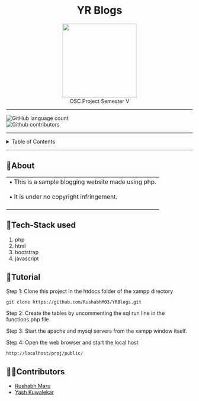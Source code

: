 

<div align="center">
  <h1>YR Blogs</h1>
  <img src="https://revenuearchitects.com/wp-content/uploads/2017/02/Blog_pic.png" height="200"><br>
  OSC Project 
  Semester V
</div>

<hr>

  ![GitHub language count](https://img.shields.io/github/languages/count/RushabhM03/YRBlogs?color=green&style=for-the-badge)
  <br>
  ![Github contributors](https://img.shields.io/github/contributors/RushabhM03/YRBlogs?color=red&logo=github&logoColor=red&style=for-the-badge)

<hr>

<details>
<summary>Table of Contents</summary>
  
- [About](#about)
- [Tech Stack used](#tech-stack-used)
- [Tutorial](#tutorial)
- [Contributors](#contributors)
  
</details>

<hr>

## 📝About
<table>
  <tr>
    <td>
      •	This is a sample blogging website made using php.<br><br>
      •	It is under no copyright infringement.<br><br>
    </td>
  </tr>
</table>

## 🤖Tech-Stack used
1. php
2. html
3. bootstrap
4. javascript


## 📝Tutorial
Step 1: Clone this project in the htdocs folder of the xampp directory
```
git clone https://github.com/RushabhM03/YRBlogs.git
```

Step 2: Create the tables by uncommenting the sql run line in the functions.php file


Step 3: Start the apache and mysql servers from the xampp window itself.


Step 4: Open the web browser and start the local host
```
http://localhost/proj/public/
```


## 👩‍💻Contributors
- [Rushabh Maru](https://github.com/RushabhM03)
- [Yash Kuwalekar](https://github.com/Yashh11)
 
